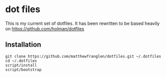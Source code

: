 dot files
=========

This is my current set of dotfiles. It has been rewritten to be based heavily on https://github.com/holman/dotfiles


Installation
------------

    git clone https://github.com/matthewfranglen/dotfiles.git ~/.dotfiles
    cd ~/.dotfiles
    script/install
    script/bootstrap
